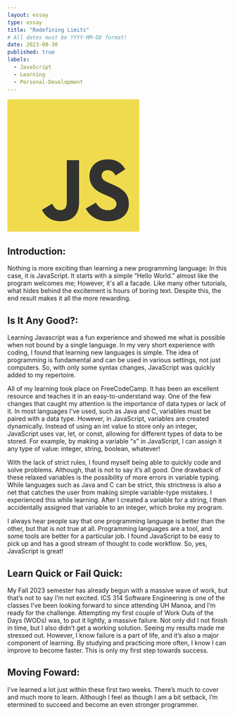 ```yaml
---
layout: essay
type: essay
title: "Redefining Limits"
# All dates must be YYYY-MM-DD format!
date: 2023-08-30
published: true
labels:
  - JavaScript
  - Learning
  - Personal-Development
---
```

<img width="300px" class="rounded float-start pe-4" src="../img/redefining_limits/JavaScript_Logo.png">

## Introduction:
Nothing is more exciting than learning a new programming language: In this case, it is JavaScript. It starts with a simple “Hello World.” almost like the program welcomes me; However, it's all a facade. Like many other tutorials, what hides behind the excitement is hours of boring text. Despite this, the end result makes it all the more rewarding.
<br />
## Is It Any Good?:	
	
Learning Javascript was a fun experience and showed me what is possible when not bound by a single language. In my very short experience with coding, I found that learning new languages is simple. The idea of programming is fundamental and can be used in various settings, not just computers. So, with only some syntax changes, JavaScript was quickly added to my repertoire. 

All of my learning took place on FreeCodeCamp. It has been an excellent resource and teaches it in an easy-to-understand way. One of the few changes that caught my attention is the importance of data types or lack of it. In most languages I’ve used, such as Java and C, variables must be paired with a data type. However, in JavaScript, variables are created dynamically. Instead of using an int value to store only an integer, JavaScript uses var, let, or const, allowing for different types of data to be stored. For example, by making a variable “x” in JavaScript, I can assign it any type of value: integer, string, boolean, whatever!

With the lack of strict rules, I found myself being able to quickly code and solve problems. Although, that is not to say it’s all good. One drawback of these relaxed variables is the possibility of more errors in variable typing. While languages such as Java and C can be strict, this strictness is also a net that catches the user from making simple variable-type mistakes. I experienced this while learning. After I created a variable for a string, I then accidentally assigned that variable to an integer, which broke my program.

I always hear people say that one programming language is better than the other, but that is not true at all. Programming languages are a tool, and some tools are better for a particular job. I found JavaScript to be easy to pick up and has a good stream of thought to code workflow. So, yes, JavaScript is great!

## Learn Quick or Fail Quick:
My Fall 2023 semester has already begun with a massive wave of work, but that’s not to say I’m not excited. ICS 314 Software Engineering is one of 
the classes I’ve been looking forward to since attending UH Manoa, and I’m ready for the challenge. 
Attempting my first couple of Work Outs of the Days (WODs) was, to put it lightly, a massive failure. Not only did I not finish in time, but I also didn’t 
get a working solution. Seeing my results made me stressed out. However, I know failure is a part of life, and it’s also a major component of learning. By 
studying and practicing more often, I know I can improve to become faster. This is only my first step towards success. 

## Moving Foward:
I’ve learned a lot just within these first two weeks. There’s much to cover and much more to learn. Although I feel as though I am a bit setback, I’m 
etermined to succeed and become an even stronger programmer.
